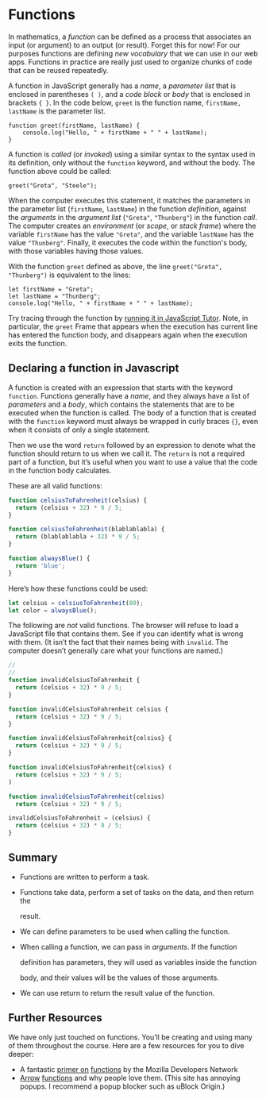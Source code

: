 # Functions

In mathematics, a _function_ can be defined as a process that associates an input \(or argument\) to an output \(or result\). Forget this for now! For our purposes functions are defining _new vocabulary_ that we can use in our web apps. Functions in practice are really just used to organize chunks of code that can be reused repeatedly.

A function in JavaScript generally has a _name_, a _parameter list_ that is enclosed in parentheses `( )`, and a _code block_ or _body_ that is enclosed in brackets `{ }`. In the code below, `greet` is the function name, `firstName, lastName` is the parameter list.

```text
function greet(firstName, lastName) {
    console.log("Hello, " + firstName + " " + lastName);
}
```

A function is _called_ \(or _invoked_\) using a similar syntax to the syntax used in its definition, only without the `function` keyword, and without the body. The function above could be called:

```text
greet("Greta", "Steele");
```

When the computer executes this statement, it matches the parameters in the parameter list \(`firstName`, `lastName`\) in the function _definition_, against the _arguments_ in the _argument list_ \(`"Greta"`, `"Thunberg"`\) in the function _call_. The computer creates an _environment_ \(or _scope_, or _stack frame_\) where the variable `firstName` has the value `"Greta"`, and the variable `lastName` has the value `"Thunberg"`. Finally, it executes the code within the function's body, with those variables having those values.

With the function `greet` defined as above, the line `greet("Greta", "Thunberg")` is equivalent to the lines:

```text
let firstName = "Greta";
let lastName = "Thunberg";
console.log("Hello, " + firstName + " " + lastName);
```

Try tracing through the function by [running it in JavaScript Tutor](http://www.pythontutor.com/javascript.html#code=function%20greet%28firstName,%20lastName%29%20%7B%0A%20%20console.log%28%22Hello,%20%22%20%2B%20firstName%20%2B%20%22%20%22%20%2B%20lastName%29%3B%0A%7D%0A%0Agreet%28%22Greta%22,%20%22Steele%22%29%3B&curInstr=0&mode=display&origin=opt-frontend.js&py=js&rawInputLstJSON=%5B%5D). Note, in particular, the `greet` Frame that appears when the execution has current line has entered the function body, and disappears again when the execution exits the function. 

## Declaring a function in Javascript

A function is created with an expression that starts with the keyword `function`. Functions generally have a _name_, and they always have a list of _parameters_ and a _body_, which contains the statements that are to be executed when the function is called. The body of a function that is created with the `function` keyword must always be wrapped in curly braces `{}`, even when it consists of only a single statement.

Then we use the word `return` followed by an expression to denote what the function should return to us when we call it. The `return` is not a required part of a function, but it’s useful when you want to use a value that the code in the function body calculates.

These are all valid functions:

```javascript
function celsiusToFahrenheit(celsius) {
  return (celsius + 32) * 9 / 5;
}

function celsiusToFahrenheit(blablablabla) {
  return (blablablabla + 32) * 9 / 5;
}

function alwaysBlue() {
  return 'blue';
}
```

Here’s how these functions could be used:

```javascript
let celsius = celsiusToFahrenheit(80);
let color = alwaysBlue();
```

The following are _not_ valid functions. The browser will refuse to load a JavaScript file that contains them. See if you can identify what is wrong with them. \(It isn’t the fact that their names being with `invalid`. The computer doesn’t generally care what your functions are named.\)

```javascript
//
//
function invalidCelsiusToFahrenheit {
  return (celsius + 32) * 9 / 5;
}

function invalidCelsiusToFahrenheit celsius {
  return (celsius + 32) * 9 / 5;
}

function invalidCelsiusToFahrenheit{celsius} {
  return (celsius + 32) * 9 / 5;
}

function invalidCelsiusToFahrenheit{celsius} (
  return (celsius + 32) * 9 / 5;
)

function invalidCelsiusToFahrenheit(celsius)
  return (celsius + 32) * 9 / 5;

invalidCelsiusToFahrenheit = (celsius) {
  return (celsius + 32) * 9 / 5;
}
```

## Summary

* Functions are written to perform a task.
* Functions take data, perform a set of tasks on the data, and then return the

  result.

* We can define parameters to be used when calling the function.
* When calling a function, we can pass in _arguments_. If the function

  definition has parameters, they will used as variables inside the function

  body, and their values will be the values of those arguments.

* We can use return to return the result value of the function.

## Further Resources

We have only just touched on functions. You’ll be creating and using many of them throughout the course. Here are a few resources for you to dive deeper:

* A fantastic [primer on](https://developer.mozilla.org/en-US/docs/Web/JavaScript/Guide/Functions) [functions](https://developer.mozilla.org/en-US/docs/Web/JavaScript/Guide/Functions) by the Mozilla Developers Network
* [Arrow](https://www.sitepoint.com/es6-arrow-functions-new-fat-concise-syntax-javascript/) [functions](https://www.sitepoint.com/es6-arrow-functions-new-fat-concise-syntax-javascript/) and why people love them. \(This site has annoying popups. I recommend a popup blocker such as uBlock Origin.\)

